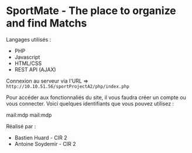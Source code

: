 # SportMate - The place to organize and find Matchs


Langages utilisés :
- PHP
- Javascript
- HTML/CSS
- REST API (AJAX)

Connexion au serveur via l'URL => `http://10.10.51.56/sportProjectA2/php/index.php`

Pour accéder aux fonctionnaliés du site, il vous faudra créer un compte ou vous connecter. Voici quelques identifiants que vous pouvez utilisez :

mail:mdp
mail:mdp



Réalisé par :
- Bastien Huard - CIR 2
- Antoine Soydemir - CIR 2

